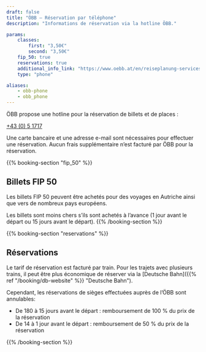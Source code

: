 ```yaml
---
draft: false
title: "ÖBB – Réservation par téléphone"
description: "Informations de réservation via la hotline ÖBB."

params:
    classes:
        first: "3,50€"
        second: "3,50€"
    fip_50: true
    reservations: true
    additional_info_link: "https://www.oebb.at/en/reiseplanung-services/kundenservice/callcenter"
    type: "phone"

aliases:
    - obb-phone
    - obb_phone
---
```


ÖBB propose une hotline pour la réservation de billets et de places :

[+43 (0) 5 1717](tel:+4351717)

Une carte bancaire et une adresse e-mail sont nécessaires pour effectuer une réservation. Aucun frais supplémentaire n’est facturé par ÖBB pour la réservation.

{{% booking-section "fip_50" %}}
## Billets FIP 50

Les billets FIP 50 peuvent être achetés pour des voyages en Autriche ainsi que vers de nombreux pays européens.

Les billets sont moins chers s’ils sont achetés à l’avance (1 jour avant le départ ou 15 jours avant le départ).
{{% /booking-section %}}

{{% booking-section "reservations" %}}
## Réservations

Le tarif de réservation est facturé par train. Pour les trajets avec plusieurs trains, il peut être plus économique de réserver via la [Deutsche Bahn]({{% ref "/booking/db-website" %}} "Deutsche Bahn").

Cependant, les réservations de sièges effectuées auprès de l’ÖBB sont annulables:

- De 180 à 15 jours avant le départ : remboursement de 100 % du prix de la réservation
- De 14 à 1 jour avant le départ : remboursement de 50 % du prix de la réservation

{{% /booking-section %}}

